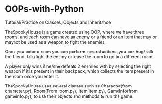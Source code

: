 # OOPs-with-Python
Tutorial/Practice on Classes, Objects and Inheritance

TheSpookyHouse is a game created using OOP, where we have three rooms, and each room can have an enemy or a friend or an item that may or maynot be used as a weapon to fight the enemies.

Once you enter a room you can perform several actions, you can hug/ talk the friend, talk/fight the enemy or leave the room to go to a different room.

A player only wins if he/she defeats 2 enemies with by selecting the right weapon if it is present in their backpack, which collects the item present in the room once you enter it.

TheSpookyHouse uses several classes such as Character(from character.py), Room(From room.py), Item(item.py), GameInfo(from gameinfo.py), to use their objects and methods to 
run the game.
